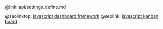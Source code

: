 @link: api/settings_define.md

@seolinktop: [javascript dashboard framework](https://webix.com)
@seolink: [javascript kanban board](https://webix.com/kanban/)